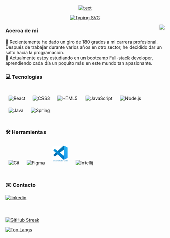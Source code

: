 <p align="center">
<a href="https://git.io/typing-svg"><img src="https://readme-typing-svg.demolab.com?font=Kalam&size=30&pause=1000&color=FE9BAA&center=true&repeat=false&width=435&lines=Hello!+I'm+Esther" alt="text" /></a>
<p/>

<p align="center">
<a href="https://git.io/typing-svg"><img src="https://readme-typing-svg.demolab.com?font=Kalam&size=30&pause=1000&color=FE9BAA&center=true&width=435&lines=Welcome+to+my+GitHub;Full-stack+web+developer;Always+learning+new+things" alt="Typing SVG" /></a>
<p/>

<!-- <div align="center">
    <img src="https://media3.giphy.com/media/FcqKy4Kj7XOK0hCW4g/giphy.gif?cid=ecf05e47ttrtkx6914wsxbu7mkronr1ys5dnxdu79dcobkjb&rid=giphy.gif&ct=g"/>
</div>
 -->
 
</a></div>
<p dir="auto"><animated-image data-catalyst="" style="float: right; width: 240px;"><a target="_blank" rel="noopener noreferrer nofollow" href="https://camo.githubusercontent.com/92366f0dd7da9e6314a00fe77b48706c3aaa4916de7f82250aecaf3194a696d9/68747470733a2f2f6d656469612e67697068792e636f6d2f6d656469612f72716439523379614479313661386b4443312f67697068792e676966" data-target="animated-image.originalLink"><img src="https://media1.giphy.com/media/v1.Y2lkPTc5MGI3NjExYmUxMjA4MjFjMzJjZWM2ZWY1Y2Y1YmZlN2E4NzRiZmUzODg1YjNhYSZjdD1z/9cghZPGI3DiSygM6j7/giphy.gif" align="right" data-canonical-src="https://media.giphy.com/media/rqd9R3yaDy16a8kDC1/giphy.gif" style="max-width: 100%; display: inline-block;" data-target="animated-image.originalImage"></a>
    
### Acerca de mí 
🌅 Recientemente he dado un giro de 180 grados a mi carrera profesional. Después de trabajar durante varios años en otro sector, he decidido dar un salto hacia la programación.
    </br>
🌱 Actualmente estoy estudiando en un bootcamp Full-stack developer, aprendiendo cada día un poquito más en este mundo tan apasionante.
    
### 💻 Tecnologías 
    
</br>

<div align="">  
<img style="margin: 10px" src="https://profilinator.rishav.dev/skills-assets/react-original-wordmark.svg" alt="React" height="50" />  
<img style="margin: 10px" src="https://profilinator.rishav.dev/skills-assets/css3-original-wordmark.svg" alt="CSS3" height="50" />  
<img style="margin: 10px" src="https://profilinator.rishav.dev/skills-assets/html5-original-wordmark.svg" alt="HTML5" height="50" />  
<img style="margin: 10px" src="https://profilinator.rishav.dev/skills-assets/javascript-original.svg" alt="JavaScript" height="50" />
<img style="margin: 10px" src="https://profilinator.rishav.dev/skills-assets/nodejs-original-wordmark.svg" alt="Node.js" height="50" />
<img style="margin: 10px" src="https://profilinator.rishav.dev/skills-assets/java-original-wordmark.svg" alt="Java" height="50" />
<img style="margin: 10px" src="https://profilinator.rishav.dev/skills-assets/springio-icon.svg" alt="Spring" height="50" />
</div></td><td valign="top" width="33%">

</br>

### 🛠️ Herramientas
<div align="">  
<img style="margin: 10px" src="https://profilinator.rishav.dev/skills-assets/git-scm-icon.svg" alt="Git" height="50" />
<img style="margin: 10px" src="https://profilinator.rishav.dev/skills-assets/figma-icon.svg" alt="Figma" height="50" />
<img style="margin: 10px" src="https://github.com/devicons/devicon/blob/master/icons/vscode/vscode-original-wordmark.svg" alt="VisualCode" height="50" />
<img style="margin: 10px" src="https://upload.wikimedia.org/wikipedia/commons/thumb/9/9c/IntelliJ_IDEA_Icon.svg/1024px-IntelliJ_IDEA_Icon.svg.png" alt="Intellij" height="50" />
</div></td><td valign="top" width="33%">

<br/>  


### ✉️ Contacto  
<div align="">
<a href="https://linkedin.com/in/seyerte" target="_blank">
<img src=https://img.shields.io/badge/linkedin-%231E77B5.svg?&style=for-the-badge&logo=linkedin&logoColor=white alt=linkedin style="margin-bottom: 5px;" />
</a>  
</div>  
  

<br/>  


</br>
    
[![GitHub Streak](https://streak-stats.demolab.com?user=Seyerte&theme=date-night&bg_color=00000000&)](https://git.io/streak-stats)

[![Top Langs](https://github-readme-stats.vercel.app/api/top-langs/?username=seyerte&layout=compact&bg_color=00000000&)](https://github.com/anuraghazra/github-readme-stats)

